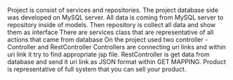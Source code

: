 Project is consist of services and repositories. The project database side was developed on MySQL server. 
All data is coming from MySQL server to repository inside of models. 
Then repository is collect all data and show them as interface
There are services class that are representative of all actions that came from database
On the project used two controller - Controller and RestController
Controllers are connecting uri links and within uri link it try to find appropriate jsp file.
RestController is get data from database and send it uri link as JSON format within GET MAPPING.
Product is representative of full system that you can sell your product.
